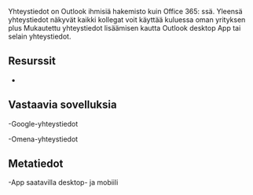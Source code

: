 
Yhteystiedot on Outlook ihmisiä hakemisto kuin Office 365: ssä.
Yleensä yhteystiedot näkyvät kaikki kollegat voit käyttää kuluessa oman
yrityksen plus Mukautettu yhteystiedot lisäämisen kautta Outlook desktop
App tai selain yhteystiedot.

Resurssit
---------

-   

Vastaavia sovelluksia
--------------------

-Google-yhteystiedot

-Omena-yhteystiedot

Metatiedot
--------

-App saatavilla desktop- ja mobiili
